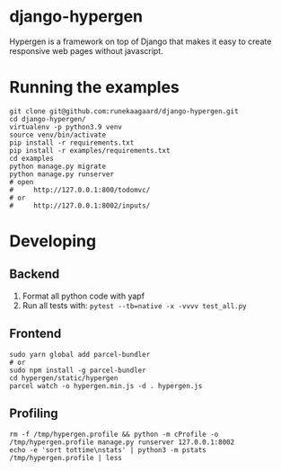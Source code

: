 # django-hypergen

Hypergen is a framework on top of Django that makes it easy to create responsive web pages without javascript.

# Running the examples

    git clone git@github.com:runekaagaard/django-hypergen.git
    cd django-hypergen/
    virtualenv -p python3.9 venv
    source venv/bin/activate
    pip install -r requirements.txt
    pip install -r examples/requirements.txt
    cd examples
    python manage.py migrate
    python manage.py runserver
    # open
    #     http://127.0.0.1:800/todomvc/
    # or
    #     http://127.0.0.1:8002/inputs/

# Developing

## Backend

1. Format all python code with yapf
2. Run all tests with: `pytest --tb=native -x -vvvv test_all.py`

## Frontend

    sudo yarn global add parcel-bundler
    # or
    sudo npm install -g parcel-bundler
    cd hypergen/static/hypergen
    parcel watch -o hypergen.min.js -d . hypergen.js
    
## Profiling

    rm -f /tmp/hypergen.profile && python -m cProfile -o /tmp/hypergen.profile manage.py runserver 127.0.0.1:8002
    echo -e 'sort tottime\nstats' | python3 -m pstats /tmp/hypergen.profile | less
